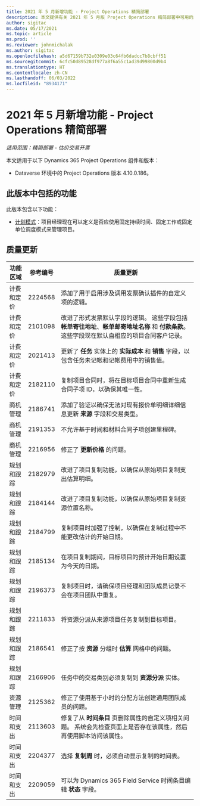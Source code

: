 ```yaml
---
title: 2021 年 5 月新增功能 - Project Operations 精简部署
description: 本文提供有关 2021 年 5 月版 Project Operations 精简部署中可用的质量更新的信息。
author: sigitac
ms.date: 05/17/2021
ms.topic: article
ms.prod: ''
ms.reviewer: johnmichalak
ms.author: sigitac
ms.openlocfilehash: a5d67159b732e0309e03c64fb6dadcc7b8cbff51
ms.sourcegitcommit: 6cfc50d89528df977a8f6a55c1ad39d99800d9b4
ms.translationtype: HT
ms.contentlocale: zh-CN
ms.lasthandoff: 06/03/2022
ms.locfileid: "8934171"
---
```

# <a name="whats-new-may-2021---project-operations-lite-deployment"></a>2021 年 5 月新增功能 - Project Operations 精简部署

_适用范围：精简部署 - 估价交易开票_

本文适用于以下 Dynamics 365 Project Operations 组件和版本：

   - Dataverse 环境中的 Project Operations 版本 4.10.0.186。

## <a name="features-included-in-this-release"></a>此版本中包括的功能

此版本包含以下功能：

- [计划模式](../../project-management/scheduling-modes.md)：项目经理现在可以定义是否应使用固定持续时间、固定工作或固定单位调度模式来管理项目。

## <a name="quality-updates"></a>质量更新

| **功能区域** | **参考编号** | **质量更新** |
| --- | --- | --- |
| 计费和定价 | 2224568 | 添加了用于启用涉及调用发票确认插件的自定义项的逻辑。 |
| 计费和定价 | 2101098 | 改进了形式发票默认字段的逻辑。 这些字段包括 **帐单寄往地址**、**帐单邮寄地址名称** 和 **付款条款**。 这些字段现在默认自相应的项目合同客户记录。 |
| 计费和定价 | 2021413 | 更新了 **任务** 实体上的 **实际成本** 和 **销售** 字段，以包含任务未记帐和记帐费用中的销售值。 |
| 计费和定价 | 2182110 | 复制项目合同时，将在目标项目合同中重新生成合同子项 ID，以确保其唯一性。 |
| 商机管理 | 2186741 | 添加了验证以确保无法对现有报价单明细详细信息更新 **来源** 字段和交易类型。 |
| 商机管理 | 2191353 | 不允许基于时间和材料合同子项创建里程碑。 |
| 商机管理 | 2216956 | 修正了 **更新价格** 的问题。 |
| 规划和跟踪 | 2182979 | 改进了项目复制功能，以确保从原始项目复制支出估算明细。 |
| 规划和跟踪 | 2184144 | 改进了项目复制功能，以确保从原始项目复制资源位置名称。 |
| 规划和跟踪 | 2184799 | 复制项目时加强了控制，以确保在复制过程中不能更改估计的开始日期。 |
| 规划和跟踪 | 2185134 | 在项目复制期间，目标项目的预计开始日期设置为今天的日期。 |
| 规划和跟踪 | 2196373 | 复制项目时，请确保项目经理和团队成员记录不会在项目团队中重复。 |
| 规划和跟踪 | 2211833 | 将资源分派从来源项目任务复制到目标项目。 |
| 规划和跟踪 | 2186541 | 修正了按 **资源** 分组时 **估算** 网格中的问题。 |
| 规划和跟踪 | 2166906 | 任务中的交易类别必须复制到 **资源分派** 实体。 |
| 资源管理 | 2125362 | 修正了使用基于小时的分配方法创建通用团队成员的问题。 |
| 时间和支出 | 2113603 | 修复了从 **时间条目** 页删除属性的自定义项相关问题。 系统会先检查页面上是否存在该属性，然后再使用脚本访问该属性。 |
| 时间和支出 | 2204377 | 选择 **复制周** 时，必须自动显示复制的时间表。 |
| 时间和支出 | 2209059 | 可以为 Dynamics 365 Field Service 时间条目编辑 **状态** 字段。 |
